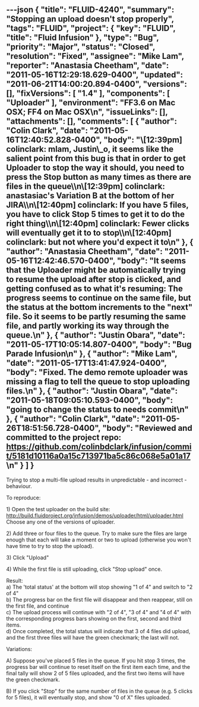 ---json
{
  "title": "FLUID-4240",
  "summary": "Stopping an upload doesn't stop properly",
  "tags": "FLUID",
  "project": {
    "key": "FLUID",
    "title": "Fluid Infusion"
  },
  "type": "Bug",
  "priority": "Major",
  "status": "Closed",
  "resolution": "Fixed",
  "assignee": "Mike Lam",
  "reporter": "Anastasia Cheetham",
  "date": "2011-05-16T12:29:18.629-0400",
  "updated": "2011-06-21T14:00:20.894-0400",
  "versions": [],
  "fixVersions": [
    "1.4"
  ],
  "components": [
    "Uploader"
  ],
  "environment": "FF3.6 on Mac OSX; FF4 on Mac OSX\n",
  "issueLinks": [],
  "attachments": [],
  "comments": [
    {
      "author": "Colin Clark",
      "date": "2011-05-16T12:40:52.828-0400",
      "body": "\\[12:39pm] colinclark: mlam, Justin\\_o, it seems like the salient point from this bug is that in order to get Uploader to stop the way it should, you need to press the Stop button as many times as there are files in the queue\\\n\\[12:39pm] colinclark: anastasiac's Variation B at the bottom of her JIRA\\\n\\[12:40pm] colinclark: If you have 5 files, you have to click Stop 5 times to get it to do the right thing\\\n\\[12:40pm] colinclark: Fewer clicks will eventually get it to to stop\\\n\\[12:40pm] colinclark: but not where you'd expect it to\n"
    },
    {
      "author": "Anastasia Cheetham",
      "date": "2011-05-16T12:42:46.570-0400",
      "body": "It seems that the Uploader might be automatically trying to resume the upload after stop is clicked, and getting confused as to what it's resuming: The progress seems to continue on the same file, but the status at the bottom increments to the \"next\" file. So it seems to be partly resuming the same file, and partly working its way through the queue.\n"
    },
    {
      "author": "Justin Obara",
      "date": "2011-05-17T10:05:14.807-0400",
      "body": "Bug Parade Infusion\n"
    },
    {
      "author": "Mike Lam",
      "date": "2011-05-17T13:41:47.924-0400",
      "body": "Fixed.   The demo remote uploader was missing a flag to tell the queue to stop uploading files.\n"
    },
    {
      "author": "Justin Obara",
      "date": "2011-05-18T09:05:10.593-0400",
      "body": "going to change the status to needs commit\n"
    },
    {
      "author": "Colin Clark",
      "date": "2011-05-26T18:51:56.728-0400",
      "body": "Reviewed and committed to the project repo: <https://github.com/colinbdclark/infusion/commit/5181d10116a0a15c713971ba5c86c068e5a01a17>\n"
    }
  ]
}
---
Trying to stop a multi-file upload results in unpredictable - and incorrect - behaviour.

To reproduce:

1\) Open the test uploader on the build site:\
<http://build.fluidproject.org/infusion/demos/uploader/html/uploader.html>\
Choose any one of the versions of uploader.

2\) Add three or four files to the queue. Try to make sure the files are large enough that each will take a moment or two to upload (otherwise you won't have time to try to stop the upload).

3\) Click "Upload"

4\) While the first file is still uploading, click "Stop upload" once.

Result:\
a) The 'total status' at the bottom will stop showing "1 of 4" and switch to "2 of 4"\
b) The progress bar on the first file will disappear and then reappear, still on the first file, and continue\
c) The upload process will continue with "2 of 4", "3 of 4" and "4 of 4" with the corresponding progress bars showing on the first, second and third items.\
d) Once completed, the total status will indicate that 3 of 4 files did upload, and the first three files will have the green checkmark; the last will not.

Variations:

A) Suppose you've placed 5 files in the queue. If you hit stop 3 times, the progress bar will continue to reset itself on the first item each time, and the final tally will show 2 of 5 files uploaded, and the first two items will have the green checkmark.

B) If you click "Stop" for the same number of files in the queue (e.g. 5 clicks for 5 files), it will eventually stop, and show "0 of X" files uploaded.

        